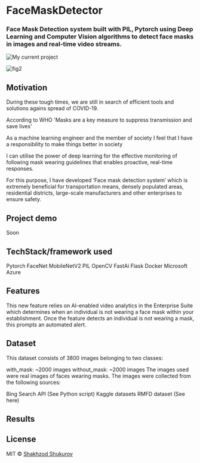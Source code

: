 # FaceMaskDetector

### Face Mask Detection system built with PIL, Pytorch using Deep Learning and Computer Vision algorithms to detect face masks in images and real-time video streams.

![My current project](https://github.com/shushukurov/FaceMaskDetector/blob/main/new.gif)


![fig2](https://github.com/shushukurov/FaceMaskDetector/blob/main/test_et7oykBp.gif)


## Motivation

During these tough	times, we are still in search of efficient tools and solutions agains spread of COVID-19.

According to WHO 'Masks are a key measure to suppress transmission and save lives'

As a machine learning engineer and the member of society I feel that I have a responsibility to make things better in society

I can utilise the power of deep learning for the effective monitoring of following mask wearing guidelines that enables proactive, real-time responses.

For this purpose, I have developed ‘Face mask detection system’ which is extremely beneficial for transportation means, densely populated areas, residential districts, large-scale manufacturers and other enterprises to ensure safety.

## Project demo

Soon

## TechStack/framework used
Pytorch
FaceNet
MobileNetV2
PIL
OpenCV
FastAi
Flask
Docker
Microsoft Azure

## Features


This new feature relies on AI-enabled video analytics in the Enterprise Suite which determines when an individual is not wearing a face mask within your establishment. Once the feature detects an individual is not wearing a mask, this prompts an automated alert.

## Dataset

This dataset consists of 3800 images belonging to two classes:

with_mask: ~2000 images
without_mask: ~2000 images
The images used were real images of faces wearing masks. The images were collected from the following sources:

Bing Search API (See Python script)
Kaggle datasets
RMFD dataset (See here)

## Results

## License
MIT © [Shakhzod Shukurov](https://github.com/shushukurov/FaceMaskDetector/blob/main/LICENSE)

